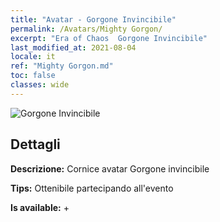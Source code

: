 ```yaml
---
title: "Avatar - Gorgone Invincibile"
permalink: /Avatars/Mighty Gorgon/
excerpt: "Era of Chaos  Gorgone Invincibile"
last_modified_at: 2021-08-04
locale: it
ref: "Mighty Gorgon.md"
toc: false
classes: wide
---
```

 ![Gorgone Invincibile](/images/a/avatarFrame_60.png)

## Dettagli

 **Descrizione:** Cornice avatar Gorgone invincibile 

 **Tips:** Ottenibile partecipando all'evento 

 **Is available:**  + 

